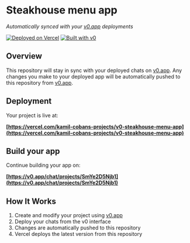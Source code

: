 # Steakhouse menu app

*Automatically synced with your [v0.app](https://v0.app) deployments*

[![Deployed on Vercel](https://img.shields.io/badge/Deployed%20on-Vercel-black?style=for-the-badge&logo=vercel)](https://vercel.com/kamil-cobans-projects/v0-steakhouse-menu-app)
[![Built with v0](https://img.shields.io/badge/Built%20with-v0.app-black?style=for-the-badge)](https://v0.app/chat/projects/SmYe2D5Njb1)

## Overview

This repository will stay in sync with your deployed chats on [v0.app](https://v0.app).
Any changes you make to your deployed app will be automatically pushed to this repository from [v0.app](https://v0.app).

## Deployment

Your project is live at:

**[https://vercel.com/kamil-cobans-projects/v0-steakhouse-menu-app](https://vercel.com/kamil-cobans-projects/v0-steakhouse-menu-app)**

## Build your app

Continue building your app on:

**[https://v0.app/chat/projects/SmYe2D5Njb1](https://v0.app/chat/projects/SmYe2D5Njb1)**

## How It Works

1. Create and modify your project using [v0.app](https://v0.app)
2. Deploy your chats from the v0 interface
3. Changes are automatically pushed to this repository
4. Vercel deploys the latest version from this repository

